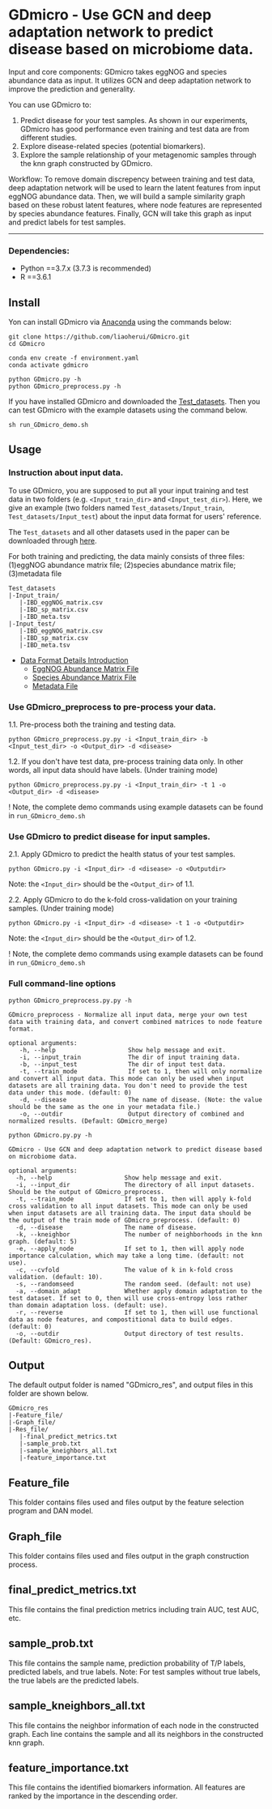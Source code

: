 #  GDmicro - Use GCN and deep adaptation network to predict disease based on microbiome data.

Input and core components: GDmicro takes eggNOG and species abundance data as input. It utilizes GCN and deep adaptation network to improve the prediction and generality.

You can use GDmicro to:
 1. Predict disease for your test samples. As shown in our experiments, GDmicro has good performance even training and test data are from different studies.
 2. Explore disease-related species (potential biomarkers).
 3. Explore the sample relationship of your metagenomic samples through the knn graph constructed by GDmicro.

Workflow: To remove domain discrepency between training and test data, deep adaptation network will be used to learn the latent features from input eggNOG abundance data. Then, we will build a sample similarity graph based on these robust latent features, where node features are represented by species abundance features.  Finally, GCN will take this graph as input and predict labels for test samples. <!---The overview of GDmicro is show below.-->

<!---
<img src="https://github.com/liaoherui/GDmicro/blob/main/Images/GDmicro_github.png" width = "800" height = "450" >  
-->
---------------------------------------------------------------------------

### Dependencies:
* Python ==3.7.x (3.7.3 is recommended)
* R ==3.6.1


## Install
Yon can install GDmicro via [Anaconda](https://anaconda.org/) using the commands below:<BR/>

`git clone https://github.com/liaoherui/GDmicro.git`<BR/>
`cd GDmicro`<BR/>

`conda env create -f environment.yaml`<BR/>
`conda activate gdmicro`<BR/>

`python GDmicro.py -h`<BR/>
`python GDmicro_preprocess.py -h`<BR/>

If you have installed GDmicro and downloaded the [Test_datasets](https://drive.google.com/drive/u/0/folders/1Ud-cXOMBc67h1NEYtPXmkbQf8B7cQgSC). Then you can test GDmicro with the example datasets using the command below.

`sh run_GDmicro_demo.sh`<BR/>

## Usage
### Instruction about input data.<BR/>
To use GDmicro, you are supposed to put all your input training and test data in two folders (e.g. `<Input_train_dir>` and `<Input_test_dir>`). Here, we give an example (two folders named  `Test_datasets/Input_train`, `Test_datasets/Input_test`) about the input data format for users' reference.

The `Test_datasets` and all other datasets used in the paper can be downloaded through [here](https://drive.google.com/drive/u/0/folders/1Ud-cXOMBc67h1NEYtPXmkbQf8B7cQgSC).

 For both training and predicting, the data mainly consists of three files: (1)eggNOG abundance matrix file; (2)species abundance matrix file; (3)metadata file
 ```
 Test_datasets
|-Input_train/
    |-IBD_eggNOG_matrix.csv
    |-IBD_sp_matrix.csv
    |-IBD_meta.tsv
|-Input_test/
    |-IBD_eggNOG_matrix.csv
    |-IBD_sp_matrix.csv
    |-IBD_meta.tsv
 ```
 
- [Data Format Details Introduction](data_format.md)
  - [EggNOG Abundance Matrix File](data_format.md#eggNOG_File)
  - [Species Abundance Matrix File](data_format.md#sp_File)
  - [Metadata File](data_format.md#metadata_File)
 



### Use GDmicro_preprocess to pre-process your data.<BR/>
   1.1. Pre-process both the training and testing data.<BR/>
   
  `python GDmicro_preprocess.py.py -i <Input_train_dir> -b <Input_test_dir> -o <Output_dir> -d <disease>`<BR/>
  
   1.2. If you don't have test data, pre-process training data only. In other words, all input data should have labels. (Under training mode)<BR/>
   
  `python GDmicro_preprocess.py.py -i <Input_train_dir> -t 1 -o <Output_dir> -d <disease>`<BR/>
  
   ! Note, the complete demo commands using example datasets can be found in `run_GDmicro_demo.sh`
  
### Use GDmicro to predict disease for input samples.<BR/>
   2.1. Apply GDmicro to predict the health status of your test samples.<BR/>
   
   `python GDmicro.py -i <Input_dir> -d <disease> -o <Outputdir>`<BR/>
   
   Note: the `<Input_dir>` should be the `<Output_dir>` of 1.1.<BR/>
    
   2.2. Apply GDmicro to do the k-fold cross-validation on your training samples. (Under training mode)<BR/> 

   `python GDmicro.py -i <Input_dir> -d <disease> -t 1 -o <Outputdir>`<BR/>
   
   Note: the `<Input_dir>` should be the `<Output_dir>` of 1.2.<BR/> 
   
   ! Note, the complete demo commands using example datasets can be found in `run_GDmicro_demo.sh`
 
   

### Full command-line options

 `python GDmicro_preprocess.py.py -h`<BR/>
 ```
 GDmicro_preprocess - Normalize all input data, merge your own test data with training data, and convert combined matrices to node feature format.
 
 optional arguments:
    -h, --help                    Show help message and exit.
    -i, --input_train             The dir of input training data.
    -b, --input_test              The dir of input test data.
    -t, --train_mode              If set to 1, then will only normalize and convert all input data. This mode can only be used when input datasets are all training data. You don't need to provide the test data under this mode. (default: 0)
    -d, --disease                 The name of disease. (Note: the value should be the same as the one in your metadata file.)
    -o, --outdir                  Output directory of combined and normalized results. (Default: GDmicro_merge) 
 ```
 
  `python GDmicro.py.py -h`<BR/>
  ```
  GDmicro - Use GCN and deep adaptation network to predict disease based on microbiome data.
  
  optional arguments:
    -h, --help                    Show help message and exit.
    -i, --input_dir               The directory of all input datasets. Should be the output of GDmicro_preprocess.
    -t, --train_mode              If set to 1, then will apply k-fold cross validation to all input datasets. This mode can only be used when input datasets are all training data. The input data should be the output of the train mode of GDmicro_preprocess. (default: 0)
    -d, --disease                 The name of disease.
    -k, --kneighbor               The number of neighborhoods in the knn graph. (default: 5)
    -e, --apply_node              If set to 1, then will apply node importance calculation, which may take a long time. (default: not use).
    -c, --cvfold                  The value of k in k-fold cross validation. (default: 10).
    -s, --randomseed              The random seed. (default: not use)
    -a, --domain_adapt            Whether apply domain adaptation to the test dataset. If set to 0, then will use cross-entropy loss rather than domain adaptation loss. (default: use).
    -r, --reverse                 If set to 1, then will use functional data as node features, and compostitional data to build edges. (default: 0)
    -o, --outdir                  Output directory of test results. (Default: GDmicro_res).
  ```
  
  ## Output
The default output folder is named "GDmicro_res", and output files in this folder are shown below.

 ```
GDmicro_res
|-Feature_file/
|-Graph_file/
|-Res_file/
    |-final_predict_metrics.txt
    |-sample_prob.txt
    |-sample_kneighbors_all.txt
    |-feature_importance.txt
```
Feature_file
------------
This folder contains files used and files output by the feature selection program and DAN model.

Graph_file
-------------------------
This folder contains files used and files output in the graph construction process.

final_predict_metrics.txt
-------------------------
This file contains the final prediction metrics including train AUC, test AUC, etc.

sample_prob.txt
---------------
This file contains the sample name, prediction probability of T/P labels, predicted labels, and true labels. Note: For test samples without true labels, the true labels are the predicted labels.

sample_kneighbors_all.txt
-------------------------
This file contains the neighbor information of each node in the constructed graph. Each line contains the sample and all its neighbors in the constructed knn graph.

feature_importance.txt
----------------------
This file contains the identified biomarkers information. All features are ranked by the importance in the descending order.


